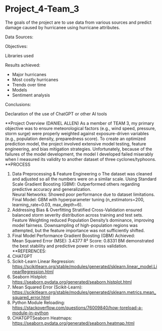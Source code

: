 # Project_4-Team_3
The goals of the project are to use data from various sources and predict damage caused by hurricanee using hurricane attributes.

Data Sources: 

Objectives: 

Libraries used 


Results achieved: 
- Major hurricanes
- Most costly hurricanes
- Trends over time
- Models
- Sentiment analysis

Conclusions:

Declaration of the use of ChatGPT or other AI tools

**Project Overview (DANIEL ALLEN) 
As a member of TEAM 3, my primary objective was to ensure meteorological factors (e.g., wind speed, pressure, storm surge) were properly weighted against exposure-driven variables (e.g., population density, preparedness score). To create an optimized prediction model, the project involved extensive model testing, feature engineering, and bias mitigation strategies.   Unfortunately, because of the failures of the model development, the model I developed failed miserably when I measured its validity to another dataset of three cyclones/typhoons.   
**PROCESS 
1. Data Preprocessing & Feature Engineering o The dataset was cleaned and adjusted so all the numbers were on a similar scale. Using Standard Scale Gradient Boosting (GBM): Outperformed others regarding predictive accuracy and generalization.  
      Neural Networks: Showed poor performance due to dataset limitations. 
      Final Model: GBM with hyperparameter tuning (n_estimators=200, learning_rate=0.03, max_depth=6). 
2. Addressing Bias & Overfitting 
      Stratified Cross-Validation ensured balanced storm severity distribution across training and test sets. 
      Feature Weighting reduced Population Density’s dominance, improving model fairness. 
      Downsampling of high-population regions was attempted, but the feature importance was not sufficiently shifted. 
3. Final Model Performance 
      Gradient Boosting (GBM) Achieved:  
      Mean Squared Error (MSE): 3.4377 
      R² Score: 0.8331 
      BM demonstrated the best stability and predictive power in cross validation.
**REFERENCES: 
1. CHATGPT
2. Scikit-Learn Linear Regression: https://scikitlearn.org/stable/modules/generated/sklearn.linear_model.LinearRegression.html 
3. Seaborn Histplot: https://seaborn.pydata.org/generated/seaborn.histplot.html 
4. Mean Squared Error (Scikit-Learn): https://scikitlearn.org/stable/modules/generated/sklearn.metrics.mean_squared_error.html 
5. Python Module Reloading: https://stackoverflow.com/questions/76009840/how-toreload-a-module-in-python
6. CHATGPTSeaborn Heatmaps: https://seaborn.pydata.org/generated/seaborn.heatmap.html 


